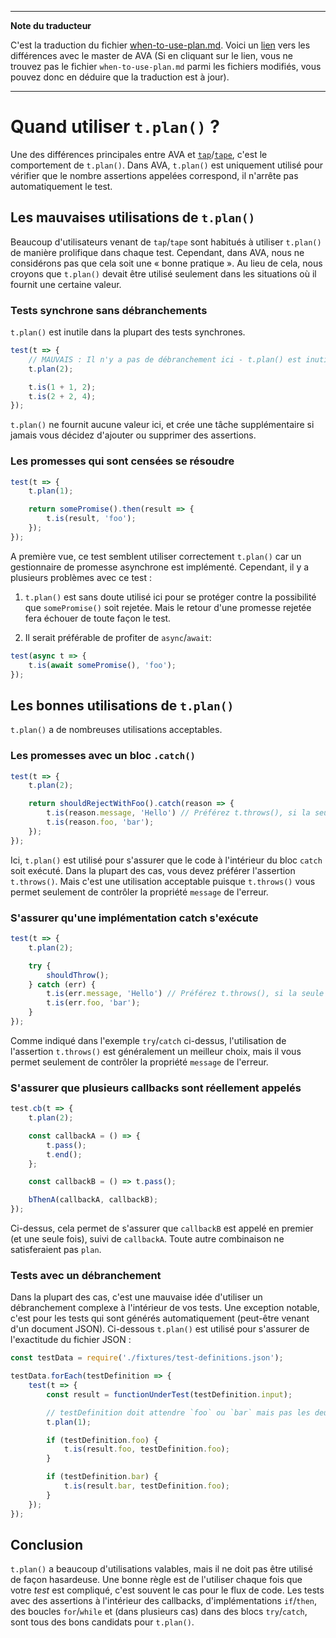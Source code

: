 ___
**Note du traducteur**

C'est la traduction du fichier [when-to-use-plan.md](https://github.com/sindresorhus/ava/blob/master/docs/recipes/when-to-use-plan.md). Voici un [lien](https://github.com/sindresorhus/ava/compare/39982a5c12b90c31ef3e0dea8c0e3499c47a7bc9...master#diff-0c25d982e94d600cb6b8e438a0e67169) vers les différences avec le master de AVA (Si en cliquant sur le lien, vous ne trouvez pas le fichier `when-to-use-plan.md` parmi les fichiers modifiés, vous pouvez donc en déduire que la traduction est à jour).
___
# Quand utiliser `t.plan()` ?

Une des différences principales entre AVA et [`tap`](https://github.com/tapjs/node-tap)/[`tape`](https://github.com/substack/tape), c'est le comportement de `t.plan()`. Dans AVA, `t.plan()` est uniquement utilisé pour vérifier que le nombre assertions appelées correspond, il n'arrête pas automatiquement le test.

## Les mauvaises utilisations de `t.plan()`

Beaucoup d'utilisateurs venant de `tap`/`tape` sont habitués à utiliser `t.plan()` de manière prolifique dans chaque test. Cependant, dans AVA, nous ne considérons pas que cela soit une « bonne pratique ». Au lieu de cela, nous croyons que `t.plan()` devait être utilisé seulement dans les situations où il fournit une certaine valeur.

### Tests synchrone sans débranchements

`t.plan()` est inutile dans la plupart des tests synchrones.

```js
test(t => {
	// MAUVAIS : Il n'y a pas de débranchement ici - t.plan() est inutile
	t.plan(2);

	t.is(1 + 1, 2);
	t.is(2 + 2, 4);
});
```

`t.plan()` ne fournit aucune valeur ici, et crée une tâche supplémentaire si jamais vous décidez d'ajouter ou supprimer des assertions.

### Les promesses qui sont censées se résoudre

```js
test(t => {
	t.plan(1);

	return somePromise().then(result => {
		t.is(result, 'foo');
	});
});
```

A première vue, ce test semblent utiliser correctement `t.plan()` car un gestionnaire de promesse asynchrone est implémenté. Cependant, il y a plusieurs problèmes avec ce test :

1. `t.plan()` est sans doute utilisé ici pour se protéger contre la possibilité que `somePromise()` soit rejetée.  Mais le retour d'une promesse rejetée fera échouer de toute façon le test.

2. Il serait préférable de profiter de `async`/`await`:

```js
test(async t => {
	t.is(await somePromise(), 'foo');
});
```

## Les bonnes utilisations de `t.plan()`

`t.plan()` a de nombreuses utilisations acceptables.

### Les promesses avec un bloc `.catch()`

```js
test(t => {
	t.plan(2);

	return shouldRejectWithFoo().catch(reason => {
		t.is(reason.message, 'Hello') // Préférez t.throws(), si la seule chose qui vous importe c'est message
		t.is(reason.foo, 'bar');
	});
});
```

Ici, `t.plan()` est utilisé pour s'assurer que le code à l'intérieur du bloc `catch` soit exécuté. Dans la plupart des cas, vous devez préférer l'assertion `t.throws()`. Mais c'est une utilisation acceptable puisque `t.throws()` vous permet seulement de contrôler la propriété `message` de l'erreur.

### S'assurer qu'une implémentation catch s'exécute

```js
test(t => {
	t.plan(2);

	try {
		shouldThrow();
	} catch (err) {
		t.is(err.message, 'Hello') // Préférez t.throws(), si la seule chose qui vous importe c'est message
		t.is(err.foo, 'bar');
	}
});
```

Comme indiqué dans l'exemple `try`/`catch` ci-dessus, l'utilisation de l'assertion `t.throws()` est généralement un meilleur choix, mais il vous permet seulement de contrôler la propriété `message` de l'erreur.

### S'assurer que plusieurs callbacks sont réellement appelés

```js
test.cb(t => {
	t.plan(2);

	const callbackA = () => {
		t.pass();
		t.end();
	};

	const callbackB = () => t.pass();

	bThenA(callbackA, callbackB);
});
```

Ci-dessus, cela permet de s'assurer que `callbackB` est appelé en premier (et une seule fois), suivi de `callbackA`. Toute autre combinaison ne satisferaient pas `plan`.

### Tests avec un débranchement

Dans la plupart des cas, c'est une mauvaise idée d'utiliser un débranchement complexe à l'intérieur de vos tests. Une exception notable, c'est pour les tests qui sont générés automatiquement (peut-être venant d'un document JSON). Ci-dessous `t.plan()` est utilisé pour s'assurer de l'exactitude du fichier JSON :

```js
const testData = require('./fixtures/test-definitions.json');

testData.forEach(testDefinition => {
	test(t => {
		const result = functionUnderTest(testDefinition.input);

		// testDefinition doit attendre `foo` ou `bar` mais pas les deux
		t.plan(1);

		if (testDefinition.foo) {
			t.is(result.foo, testDefinition.foo);
		}

		if (testDefinition.bar) {
			t.is(result.bar, testDefinition.foo);
		}
	});
});
```

## Conclusion

`t.plan()` a beaucoup d'utilisations valables, mais il ne doit pas être utilisé de façon hasardeuse. Une bonne règle est de l'utiliser chaque fois que votre *test* est compliqué, c'est souvent le cas pour le flux de code. Les tests avec des assertions à l'intérieur des callbacks, d'implémentations `if`/`then`, des boucles `for`/`while` et (dans plusieurs cas) dans des blocs `try`/`catch`, sont tous des bons candidats pour `t.plan()`.
